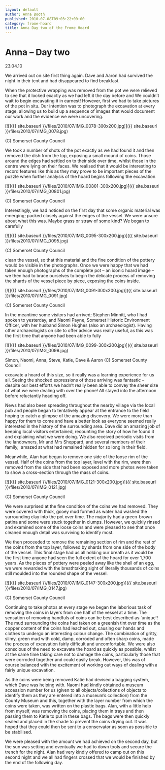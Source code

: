 ```yaml
---
layout: default
author: Anna Booth
published: 2010-07-08T09:03:22+00:00
category: frome-hoard
title: Anna Day two of the Frome Hoard
---
```


Anna – Day two
==============

23.04.10

We arrived out on site first thing again. Dave and Aaron had survived the night in their tent and had disappeared to find breakfast.

When the protective wrapping was removed from the pot we were relieved to see that it looked exactly as we had left it the day before and We couldn’t wait to begin excavating it in earnest! However, first we had to take pictures of the pot in situ. Our intention was to photograph the excavation at every stage, allowing us to build up a sequence of images that would document our work and the evidence we were uncovering.

[![]({{ site.baseurl }}/files/2010/07/IMG_0078-300x200.jpg)]({{ site.baseurl }}/files/2010/07/IMG_0078.jpg)

(C) Somerset County Council

We took a number of shots of the pot exactly as we had found it and then removed the dish from the top, exposing a small mound of coins. Those around the edges had settled on to their side over time, whilst those in the centre were lying on their faces. We realised that it would be interesting to record features like this as they may prove to be important pieces of the puzzle when further analysis of the hoard begins following the excavation. 

[![]({{ site.baseurl }}/files/2010/07/IMG_00801-300x200.jpg)]({{ site.baseurl }}/files/2010/07/IMG_00801.jpg)

(C) Somerset County Council

Interestingly, we had noticed on the first day that some organic material was emerging; packed closely against the edges of the vessel. We were unsure about what this was. Maybe grass or straw of some kind? We began to carefully

[![]({{ site.baseurl }}/files/2010/07/IMG_0095-300x200.jpg)]({{ site.baseurl }}/files/2010/07/IMG_0095.jpg)

(C) Somerset County Council

clean the vessel, so that this material and the fine condition of the pottery would be visible in the photographs. Once we were happy that we had taken enough photographs of the complete pot – an iconic hoard image – we then had to brace ourselves to begin the delicate process of removing the shards of the vessel piece by piece, exposing the coins inside.

[![]({{ site.baseurl }}/files/2010/07/IMG_0091-300x200.jpg)]({{ site.baseurl }}/files/2010/07/IMG_0091.jpg)

(C) Somerset County Council

In the meantime some visitors had arrived; Stephen Minnitt, who I had spoken to yesterday, and Naomi Payne, Somerset Historic Environment Officer, with her husband Simon Hughes (also an archaeologist). Having other archaeologists on site to offer advice was really useful, as this was the first time that anyone had been able to fully

[![]({{ site.baseurl }}/files/2010/07/IMG_0099-300x200.jpg)]({{ site.baseurl }}/files/2010/07/IMG_0099.jpg)

Simon, Naomi, Anna, Steve, Katie, Dave & Aaron (C) Somerset County Council

excavate a hoard of this size, so it really was a learning experience for us all. Seeing the shocked expressions of those arriving was fantastic – despite our best efforts we hadn’t really been able to convey the sheer size of what we were dealing with over the phone! All stayed into the afternoon before reluctantly heading off.

News had also been spreading throughout the nearby village via the local pub and people began to tentatively appear at the entrance to the field hoping to catch a glimpse of the amazing discovery. We were more than happy for them to come and have a better look as everyone seemed really interested in the history of the surrounding area. Dave did an amazing job of keeping local visitors entertained, recounting the story of how he found it and explaining what we were doing. We also received periodic visits from the landowners, Mr and Mrs Sheppard, and several members of their family,  amazed at what had remained hidden for so long in their field.

Meanwhile, Alan had begun to remove one side of the loose rim of the vessel. Half of the coins from the top layer, level with the rim, were then removed from the side that had been exposed and more photos were taken to show a cross-section through the mass of coins.

[![]({{ site.baseurl }}/files/2010/07/IMG_0121-300x200.jpg)]({{ site.baseurl }}/files/2010/07/IMG_0121.jpg)

(C) Somerset County Council

We were surprised at the fine condition of the coins we had removed. They were covered with thick, gooey mud formed as water had washed the surrounding clay into the pot over time. The majority had a green-brown patina and some were stuck together in clumps. However, we quickly rinsed and examined some of the loose coins and were pleased to see that once cleaned enough detail was surviving to identify most.

We then proceeded to remove the remaining section of rim and the rest of the coins from the top layer, followed by shards from one side of the body of the vessel. This final stage had us all holding our breath as it would be the first time anyone had seen the full extent of the hoard for over 1,700 years. As the pieces of pottery were peeled away like the shell of an egg, we were rewarded with the breathtaking sight of literally thousands of coins still moulded into the rounded shape of the vessel.

[![]({{ site.baseurl }}/files/2010/07/IMG_0147-300x200.jpg)]({{ site.baseurl }}/files/2010/07/IMG_0147.jpg)

(C) Somerset County Council

Continuing to take photos at every stage we began the laborious task of removing the coins in layers from one half of the vessel at a time. The sensation of removing handfuls of coins can be best described as ‘unique’! The mud surrounding the coins had taken on a greenish tint over time as the copper content of the coins had leached out, causing our hands and clothes to undergo an interesting colour change. The combination of gritty, slimy, green mud with cold, damp, corroded and often sharp coins, made the process of excavation fairly difficult and uncomfortable. We were also conscious of the need to excavate the hoard as quickly as possible, whilst at the same time taking care not to damage the coins, particularly those that were corroded together and could easily break. However, this was of course balanced with the excitement of working out ways of dealing with a fairly unique excavation.

As the coins were being removed Katie had devised a bagging system, which Dave was helping with. Naomi had kindly obtained a museum accession number for us (given to all objects/collections of objects to identify them as they are entered into a museum’s collection) from the County Museum and this, together with the layer number from which the coins were taken, was written on the plastic bags. Alan, with a little help from myself, was removing the coins, placing them in trays and then passing them to Katie to put in these bags. The bags were then quickly sealed and placed in the shade to prevent the coins drying out. It was hoped that they could then be sent to a conservator as soon as possible to be stabilised.

We were pleased with the amount we had achieved on the second day, but the sun was setting and eventually we had to down tools and secure the trench for the night. Alan had very kindly offered to camp out on this second night and we all had fingers crossed that we would be finished by the end of the following day.
